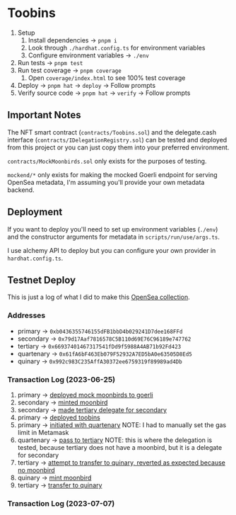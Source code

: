 # Toobins

1. Setup
   1. Install dependencies → `pnpm i`
   2. Look through `./hardhat.config.ts` for environment variables
   3. Configure environment variables → `./env`
2. Run tests → `pnpm test`
3. Run test coverage → `pnpm coverage`
   1. Open `coverage/index.html` to see 100% test coverage
4. Deploy → `pnpm hat` → `deploy` → Follow prompts
5. Verify source code → `pnpm hat` → `verify` → Follow prompts

## Important Notes

The NFT smart contract (`contracts/Toobins.sol`) and the delegate.cash
interface (`contracts/IDelegationRegistry.sol`) can be tested and deployed
from this project or you can just copy them into your preferred environment.

`contracts/MockMoonbirds.sol` only exists for the purposes of testing.

`mockend/*` only exists for making the mocked Goerli endpoint for serving
OpenSea metadata, I'm assuming you'll provide your own metadata backend.

## Deployment

If you want to deploy you'll need to set up environment variables (`./env`)
and the constructor arguments for metadata in `scripts/run/use/args.ts`.

I use alchemy API to deploy but you can configure your own provider in `hardhat.config.ts`.

## Testnet Deploy

This is just a log of what I did to make this [OpenSea collection](https://testnets.opensea.io/collection/toobins).

### Addresses

- primary → `0xb0436355746155dFB1bbD4b029241D7dee168FFd`
- secondary → `0x79d17Aaf7816578C5B110d69E76C96189e747762`
- tertiary → `0x66937401467317541fDd9f5988A4AB71b92Fd423`
- quartenary → `0x61fA6bF463Eb079F52932A7ED5bA0e63505D8Ed5`
- quinary → `0x992c983C235AffA30372ee6759319f89989ad4Db`

### Transaction Log (2023-06-25)

1. primary → [deployed mock moonbirds to goerli](https://goerli.etherscan.io/tx/0x1b89ba05b526efe806943fd3f547f39c67236838d12fff31e2a274f0cebc0cc2)
2. secondary → [minted moonbird](https://goerli.etherscan.io/tx/0xc2e3b12b6fc96f2e9be6e465a16116638435e5b7dec79b67ea1d271f0610870b)
3. secondary → [made tertiary delegate for secondary](https://goerli.etherscan.io/tx/0xfb06290d97907aee1cec6ce1ea7a65004d2f2eb556ac9a19df65203b103c0b67)
4. primary → [deployed toobins](https://goerli.etherscan.io/tx/0x96f1dbc60aa3321590846127880e65f00cca9d63829c52c42041f3bc82f02503)
5. primary → [initiated with quartenary](https://goerli.etherscan.io/tx/0xdd82c847b8ffe9819236e4c520800618684491a0d444afa7cd030fa81ade5617) NOTE: I had to manually set the gas limit in Metamask
6. quartenary → [pass to tertiary](0xa3d05da39b64ed03eeac3e2b98fcc9aa870b0a049ff6fa9e2d1a67968f1f83de) NOTE: this is where the delegation is tested, because tertiary does not have a moonbird, but it is a delegate for secondary
7. tertiary → [attempt to transfer to quinary, reverted as expected because no moonbird](https://goerli.etherscan.io/tx/0xe62bd09c1e674e3250fa3108a4a25d94f635603e5d640d888bbea3302447eba6)
8. quinary → [mint moonbird](https://goerli.etherscan.io/tx/0x5445176be3f77d50a6d46e57a00725e62cc17b15d841cbab91455baba770cfff)
9. tertiary → [transfer to quinary](https://goerli.etherscan.io/tx/0x68af29e800d29df3f3d3dd48ff3e1761d77106d814bca2476bac0d768524ffe6)

### Transaction Log (2023-07-07)
